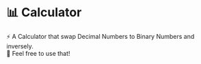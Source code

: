 # 📊 Calculator
⚡ A Calculator that swap Decimal Numbers to Binary Numbers and inversely.
<br>
🌙 Feel free to use that!
